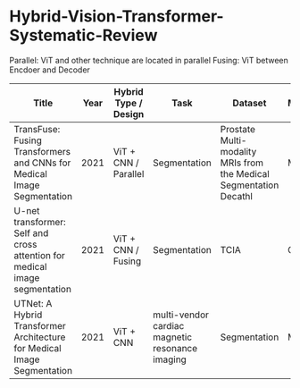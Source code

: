 # Hybrid-Vision-Transformer-Systematic-Review

Parallel: ViT and other technique are located in parallel
Fusing: ViT between Encdoer and Decoder

| Title | Year | Hybrid Type / Design | Task | Dataset | Modality |
| -------- | -------- | -------- | -------- | -------- | -------- |
| TransFuse: Fusing Transformers and CNNs for Medical Image Segmentation | 2021 | ViT + CNN / Parallel | Segmentation | Prostate Multi-modality MRIs from the Medical Segmentation Decathl | MRI |
| U-net transformer: Self and cross attention for medical image segmentation | 2021 | ViT + CNN / Fusing | Segmentation | TCIA | CT |
| UTNet: A Hybrid Transformer Architecture for Medical Image Segmentation | 2021 | ViT + CNN | multi-vendor cardiac magnetic resonance imaging | Segmentation | MRI |
